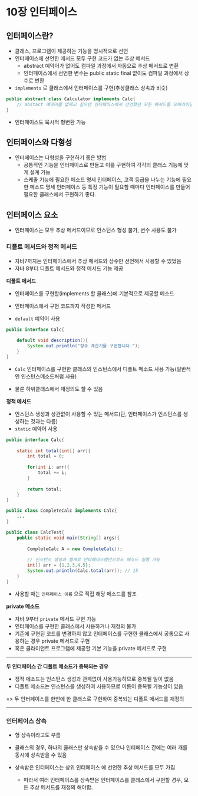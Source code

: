 # 10장 인터페이스



## 인터페이스란?

- 클래스, 프로그램이 제공하는 기능을 명시적으로 선언
- 인터페이스에 선언한 메서드 모두 구현 코드가 없는 추상 메서드
  - abstract 예약어가 없어도 컴파일 과정에서 자동으로 추상 메서드로 변환
  - 인터페이스에서 선언한 변수는 public static final 없이도 컴파일 과정에서 상수로 변환
- `implements` 로 클래스에서 인터페이스를 구현(추상클래스 상속과 비슷)

```java
public abstract class Calculator implements Calc{
    // abstact 예약어를 없애고 싶으면 인터페이스에서 선언했던 모든 메서드를 오버라이딩 해야함
}
```

- 인터페이스도 묵시적 형변환 가능



## 인터페이스와 다형성

- 인터페이스는 다형성을 구현하기 좋은 방법
  - 공통적인 기능을 인터페이스로 만들고 이를 구현하여 각각의 클래스 기능에 맞게 설계 가능
  - 스케줄 기능에 필요한 메소드 명세 인터페이스, 고객 등급을 나누는 기능에 필요한 메소드 명세 인터페이스 등 특정 기능이 필요할 때마다 인터페이스를 만들어 필요한 클래스에서 구현하기 좋다.



## 인터페이스 요소

- 인터페이스는 모두 추상 메서드이므로 인스턴스 형성 불가, 변수 사용도 불가



### 디폴트 메서드와 정적 메서드

- 자바7까지는 인터페이스에서 추상 메서드와 상수만 선언해서 사용할 수 있었음
- 자바 8부터 디폴트 메서드와 정적 메서드 기능 제공



**디폴트 메서드**

- 인터페이스를 구현할(implements 할 클래스)에 기본적으로 제공할 메소드

- 인터페이스에서 구현 코드까지 작성한 메서드

- `default` 예약어 사용

```java
public interface Calc{
    
    default void description(){
        System.out.println("정수 계산기를 구현합니다.");
    }
}
```

- `Calc` 인터페이스를 구현한 클래스의 인스턴스에서 디폴트 메소드 사용 가능(일반적인 인스턴스메소드처럼 사용)

- 물론 하위클래스에서 재정의도 할 수 있음





**정적 메서드**

- 인스턴스 생성과 상관없이 사용할 수 있는 메서드(단, 인터페이스가 인스턴스를 생성하는 것과는 다름)
- `static` 예약어 사용

```java
public interface Calc{
    
    static int total(int[] arr){
        int total = 0;
        
        for(int i: arr){
            total += i;
        }
        
        return total;
    }
}

public class CompleteCalc implements Calc{
    ...
}

public class CalcTest{
    public static void main(String[] args){
        
        CompleteCalc A = new CompleteCalc();
        
        // 인스턴스 생성과 별개로 인터페이스명만으로도 메소드 실행 가능
        int[] arr = {1,2,3,4,5};
        System.out.println(Calc.total(arr)); // 15
    }
}
```



- 사용할 때는 `인터페이스 이름` 으로 직접 해당 메소드를 참조



**private 메소드**

- 자바 9부터 `private` 메서드 구현 가능
- 인터페이스를 구현한 클래스에서 사용하거나 재정의 불가
- 기존에 구현된 코드를 변경하지 않고 인터페이스를 구현한 클래스에서 공통으로 사용하는 경우 private 메서드로 구현
- 혹은 클라이언트 프로그램에 제공할 기본 기능을 private 메서드로 구현



---

**두 인터페이스 간 디폴트 메소드가 중복되는 경우**

- 정적 메소드는 인스턴스 생성과 관계없이 사용가능하므로 중복될 일이 없음
- 디폴트 메소드는 인스턴스를 생성하여 사용하므로 이름이 중복될 가능성이 있음

=> 두 인터페이스를 한번에 한 클래스로 구현하여 중복되는 디폴트 메서드를 재정의



----



### 인터페이스 상속

- 형 상속이라고도 부름
- 클래스의 경우, 하나의 클래스만 상속받을 수 있으나 인터페이스 간에는 여러 개를 동시에 상속받을 수 있음

- 상속받은 인터페이스는 상위 인터페이스 에 선언한 추상 메서드를 모두 가짐
  - 따라서 여러 인터페이스를 상속받은 인터페이스를 클래스에서 구현할 경우, 모든 추상 메서드를 재정의 해야함.



